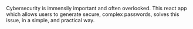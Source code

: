  Cybersecurity is immensily important and often overlooked. This react app which allows users to generate secure, complex passwords, solves this issue, in a simple, and practical way. 
 
